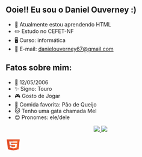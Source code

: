   ## Ooie!! Eu sou o Daniel Ouverney :)

- 🌱 Atualmente estou aprendendo HTML
- ✏️ Estudo no CEFET-NF
- 🖥️ Curso: informática
- 📧 E-mail: danielouverney67@gmail.com
   
## Fatos sobre mim:

- 📅 12/05/2006
- ✨ Signo: Touro
- 🎮 Gosto de Jogar
- 🍔 Comida favorita: Pão de Queijo
- 🐱 Tenho uma gata chamada Mel
- 😊 Pronomes: ele/dele


<div align="center">
  <a href="https://github.com/DanielsSon12">
  <img height="180em" src="https://github-readme-stats.vercel.app/api?username=DanielsSon12&show_icons=true&theme=onedark&include_all_commits=true&count_private=true"/>
  <img height="180em" src="https://github-readme-stats.vercel.app/api/top-langs/?username=DanielsSon12&layout=compact&langs_count=7&theme=onedark"/>
</div>
  <div style="display: inline_block"><br>
    <img align="center" alt="HTML" height="30" width="40" src="https://raw.githubusercontent.com/devicons/devicon/master/icons/html5/html5-original.svg">
</div>      
